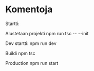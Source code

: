 # Komentoja

Startti:

Alustetaan projekti
 npm run tsc -- --init

 Dev startti:
 npm run dev

 Buildi
 npm tsc

 Production
 npm run start